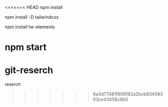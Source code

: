 <<<<<<< HEAD
npm install

npm install -D tailwindcss

npm install tw-elements

npm start
=======
# git-reserch
reserch
>>>>>>> 6a4d77481f909182a2bcb93408303ce43058c9b0
